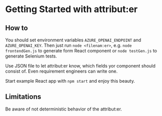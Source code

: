 # Getting Started with attribut:er



## How to

You should set environment variables ``AZURE_OPENAI_ENDPOINT`` and ``AZURE_OPENAI_KEY``.
Then just run ``node <filenam:er>``, e.g. ``node frontendGen.js`` to generate form React component or ``node testGen.js`` to generate Selenium tests.

Use JSON file to let attribut:er know, which fields yor component should consist of. 
Even requirement engineers can write one.

Start example React app with ``npm start`` and enjoy this beauty.

## Limitations

Be aware of not deterministic behavior of the attribut:er.

